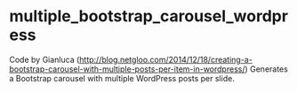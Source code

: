 # multiple_bootstrap_carousel_wordpress
Code by Gianluca (http://blog.netgloo.com/2014/12/18/creating-a-bootstrap-carousel-with-multiple-posts-per-item-in-wordpress/) Generates a Bootstrap carousel with multiple WordPress posts per slide.
